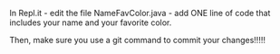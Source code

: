 In Repl.it - edit the file NameFavColor.java - add ONE line of code that includes your name and your favorite color.

Then, make sure you use a git command to commit your changes!!!!!
